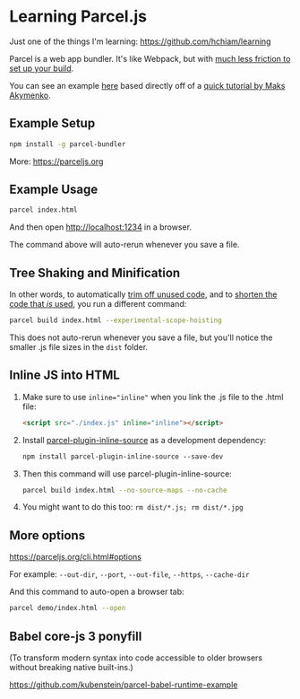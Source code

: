 # Learning Parcel.js

Just one of the things I'm learning: <https://github.com/hchiam/learning>

Parcel is a web app bundler. It's like Webpack, but with [much less friction to set up your build](https://www.youtube.com/watch?v=b-6BeS-22yw).

You can see an example [here](https://github.com/hchiam/simple-site-with-parcel) based directly off of a [quick tutorial by Maks Akymenko](https://css-tricks.com/why-parcel-has-become-my-go-to-bundler-for-development/).

## Example Setup

```bash
npm install -g parcel-bundler
```

More: <https://parceljs.org>

## Example Usage

```bash
parcel index.html
```

And then open <http://localhost:1234> in a browser.

The command above will auto-rerun whenever you save a file.

## Tree Shaking and Minification

In other words, to automatically [trim off unused code](https://en.wikipedia.org/wiki/Tree_shaking), and to [shorten the code that *is* used](https://en.wikipedia.org/wiki/Minification_(programming)), you run a different command:

```bash
parcel build index.html --experimental-scope-hoisting
```

This does not auto-rerun whenever you save a file, but you'll notice the smaller .js file sizes in the `dist` folder.

## Inline JS into HTML

1) Make sure to use `inline="inline"` when you link the .js file to the .html file:

    ```html
    <script src="./index.js" inline="inline"></script>
    ```

2) Install [parcel-plugin-inline-source](https://www.npmjs.com/package/parcel-plugin-inline-source) as a development dependency:

    ```bash
    npm install parcel-plugin-inline-source --save-dev
    ```

3) Then this command will use parcel-plugin-inline-source:

    ```bash
    parcel build index.html --no-source-maps --no-cache
    ```

4) You might want to do this too: `rm dist/*.js; rm dist/*.jpg`

## More options

<https://parceljs.org/cli.html#options>

For example: `--out-dir`, `--port`, `--out-file`, `--https`, `--cache-dir`

And this command to auto-open a browser tab:

```sh
parcel demo/index.html --open
```

## Babel core-js 3 ponyfill

(To transform modern syntax into code accessible to older browsers without breaking native built-ins.)

<https://github.com/kubenstein/parcel-babel-runtime-example>
